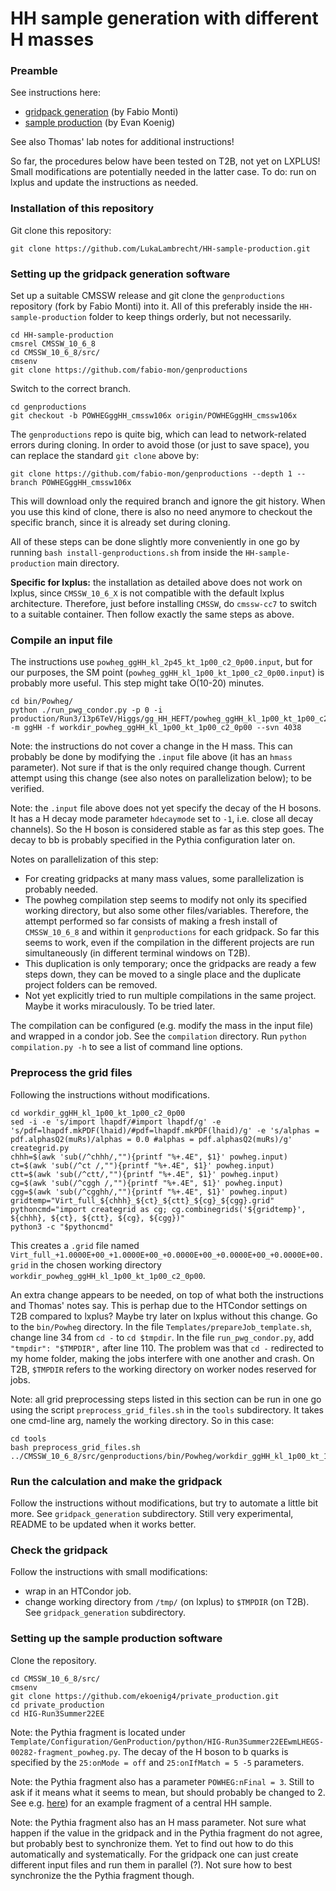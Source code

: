 # HH sample generation with different H masses

### Preamble
See instructions here:
- [gridpack generation](https://gitlab.cern.ch/hh/hhgridpacks) (by Fabio Monti)
- [sample production](https://github.com/ekoenig4/private_production) (by Evan Koenig)

See also Thomas' lab notes for additional instructions!

So far, the procedures below have been tested on T2B, not yet on LXPLUS!
Small modifications are potentially needed in the latter case.
To do: run on lxplus and update the instructions as needed.

### Installation of this repository
Git clone this repository:

```
git clone https://github.com/LukaLambrecht/HH-sample-production.git
```

### Setting up the gridpack generation software
Set up a suitable CMSSW release and git clone the `genproductions` repository (fork by Fabio Monti) into it. All of this preferably inside the `HH-sample-production` folder to keep things orderly, but not necessarily.

```
cd HH-sample-production
cmsrel CMSSW_10_6_8
cd CMSSW_10_6_8/src/
cmsenv
git clone https://github.com/fabio-mon/genproductions
```

Switch to the correct branch.

```
cd genproductions
git checkout -b POWHEGggHH_cmssw106x origin/POWHEGggHH_cmssw106x
```

The `genproductions` repo is quite big, which can lead to network-related errors during cloning.
In order to avoid those (or just to save space), you can replace the standard `git clone` above by:

```
git clone https://github.com/fabio-mon/genproductions --depth 1 --branch POWHEGggHH_cmssw106x
```

This will download only the required branch and ignore the git history.
When you use this kind of clone, there is also no need anymore to checkout the specific branch, since it is already set during cloning.

All of these steps can be done slightly more conveniently in one go by running `bash install-genproductions.sh` from inside the `HH-sample-production` main directory.

**Specific for lxplus:** the installation as detailed above does not work on lxplus,
since `CMSSW_10_6_X` is not compatible with the default lxplus architecture.
Therefore, just before installing `CMSSW`, do `cmssw-cc7` to switch to a suitable container.
Then follow exactly the same steps as above.

### Compile an input file
The instructions use `powheg_ggHH_kl_2p45_kt_1p00_c2_0p00.input`, but for our purposes, the SM point (`powheg_ggHH_kl_1p00_kt_1p00_c2_0p00.input`) is probably more useful. This step might take O(10-20) minutes.

```
cd bin/Powheg/
python ./run_pwg_condor.py -p 0 -i production/Run3/13p6TeV/Higgs/gg_HH_HEFT/powheg_ggHH_kl_1p00_kt_1p00_c2_0p00.input -m ggHH -f workdir_powheg_ggHH_kl_1p00_kt_1p00_c2_0p00 --svn 4038
```

Note: the instructions do not cover a change in the H mass.
This can probably be done by modifying the `.input` file above (it has an `hmass` parameter).
Not sure if that is the only required change though.
Current attempt using this change (see also notes on parallelization below); to be verified.

Note: the `.input` file above does not yet specify the decay of the H bosons.
It has a H decay mode parameter `hdecaymode` set to `-1`, i.e. close all decay channels).
So the H boson is considered stable as far as this step goes.
The decay to bb is probably specified in the Pythia configuration later on.

Notes on parallelization of this step:
- For creating gridpacks at many mass values, some parallelization is probably needed.
- The powheg compilation step seems to modify not only its specified working directory, but also some other files/variables. Therefore, the attempt performed so far consists of making a fresh install of `CMSSW_10_6_8` and within it `genproductions` for each gridpack. So far this seems to work, even if the compilation in the different projects are run simultaneously (in different terminal windows on T2B).
- This duplication is only temporary; once the gridpacks are ready a few steps down, they can be moved to a single place and the duplicate project folders can be removed.
- Not yet explicitly tried to run multiple compilations in the same project. Maybe it works miraculously. To be tried later.

The compilation can be configured (e.g. modify the mass in the input file) and wrapped in a condor job.
See the `compilation` directory.
Run `python compilation.py -h` to see a list of command line options.

### Preprocess the grid files
Following the instructions without modifications.

```
cd workdir_ggHH_kl_1p00_kt_1p00_c2_0p00
sed -i -e 's/import lhapdf/#import lhapdf/g' -e 's/pdf=lhapdf.mkPDF(lhaid)/#pdf=lhapdf.mkPDF(lhaid)/g' -e 's/alphas = pdf.alphasQ2(muRs)/alphas = 0.0 #alphas = pdf.alphasQ2(muRs)/g'  creategrid.py
chhh=$(awk 'sub(/^chhh/,""){printf "%+.4E", $1}' powheg.input)
ct=$(awk 'sub(/^ct /,""){printf "%+.4E", $1}' powheg.input)
ctt=$(awk 'sub(/^ctt/,""){printf "%+.4E", $1}' powheg.input)
cg=$(awk 'sub(/^cggh /,""){printf "%+.4E", $1}' powheg.input)
cgg=$(awk 'sub(/^cgghh/,""){printf "%+.4E", $1}' powheg.input)
gridtemp="Virt_full_${chhh}_${ct}_${ctt}_${cg}_${cgg}.grid"
pythoncmd="import creategrid as cg; cg.combinegrids('${gridtemp}', ${chhh}, ${ct}, ${ctt}, ${cg}, ${cgg})"
python3 -c "$pythoncmd"
```

This creates a `.grid` file named `Virt_full_+1.0000E+00_+1.0000E+00_+0.0000E+00_+0.0000E+00_+0.0000E+00.grid` in the chosen working directory `workdir_powheg_ggHH_kl_1p00_kt_1p00_c2_0p00`.

An extra change appears to be needed, on top of what both the instructions and Thomas' notes say.
This is perhap due to the HTCondor settings on T2B compared to lxplus?
Maybe try later on lxplus without this change.
Go to the `bin/Powheg` directory.
In the file `Templates/prepareJob_template.sh`, change line 34 from `cd -` to `cd $tmpdir`.
In the file `run_pwg_condor.py`, add `"tmpdir": "$TMPDIR",` after line 110.
The problem was that `cd -` redirected to my home folder, making the jobs interfere with one another and crash.
On T2B, `$TMPDIR` refers to the working directory on worker nodes reserved for jobs.

Note: all grid preprocessing steps listed in this section can be run in one go using the script `preprocess_grid_files.sh` in the `tools` subdirectory. It takes one cmd-line arg, namely the working directory. So in this case:

```
cd tools
bash preprocess_grid_files.sh ../CMSSW_10_6_8/src/genproductions/bin/Powheg/workdir_ggHH_kl_1p00_kt_1p00_c2_0p00
```

### Run the calculation and make the gridpack
Follow the instructions without modifications, but try to automate a little bit more.
See `gridpack_generation` subdirectory.
Still very experimental, README to be updated when it works better.

### Check the gridpack
Follow the instructions with small modifications:
- wrap in an HTCondor job.
- change working directory from `/tmp/` (on lxplus) to `$TMPDIR` (on T2B).
See `gridpack_generation` subdirectory.

### Setting up the sample production software
Clone the repository.

```
cd CMSSW_10_6_8/src/
cmsenv
git clone https://github.com/ekoenig4/private_production.git
cd private_production
cd HIG-Run3Summer22EE
```

Note: the Pythia fragment is located under `Template/Configuration/GenProduction/python/HIG-Run3Summer22EEwmLHEGS-00282-fragment_powheg.py`. The decay of the H boson to b quarks is specified by the `25:onMode = off` and `25:onIfMatch = 5 -5` parameters.

Note: the Pythia fragment also has a parameter `POWHEG:nFinal = 3`.
Still to ask if it means what it seems to mean, but should probably be changed to 2.
See e.g. [here](https://cms-pdmv-prod.web.cern.ch/mcm/public/restapi/requests/get_fragment/TSG-Run3Summer22EEwmLHEGS-00013/0)) for an example fragment of a central HH sample.

Note: the Pythia fragment also has an H mass parameter.
Not sure what happen if the value in the gridpack and in the Pythia fragment do not agree, but probably best to synchronize them.
Yet to find out how to do this automatically and systematically.
For the gridpack one can just create different input files and run them in parallel (?).
Not sure how to best synchronize the the Pythia fragment though.
